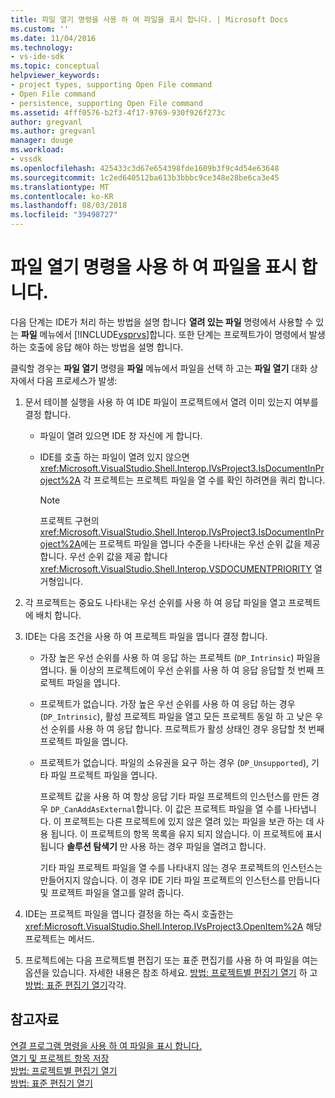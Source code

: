 ```yaml
---
title: 파일 열기 명령을 사용 하 여 파일을 표시 합니다. | Microsoft Docs
ms.custom: ''
ms.date: 11/04/2016
ms.technology:
- vs-ide-sdk
ms.topic: conceptual
helpviewer_keywords:
- project types, supporting Open File command
- Open File command
- persistence, supporting Open File command
ms.assetid: 4fff0576-b2f3-4f17-9769-930f926f273c
author: gregvanl
ms.author: gregvanl
manager: douge
ms.workload:
- vssdk
ms.openlocfilehash: 425433c3d67e654398fde1609b3f9c4d54e63648
ms.sourcegitcommit: 1c2ed640512ba613b3bbbc9ce348e28be6ca3e45
ms.translationtype: MT
ms.contentlocale: ko-KR
ms.lasthandoff: 08/03/2018
ms.locfileid: "39498727"
---
```

# <a name="display-files-by-using-the-open-file-command"></a>파일 열기 명령을 사용 하 여 파일을 표시 합니다.
다음 단계는 IDE가 처리 하는 방법을 설명 합니다 **열려 있는 파일** 명령에서 사용할 수 있는 **파일** 메뉴에서 [!INCLUDE[vsprvs](../../code-quality/includes/vsprvs_md.md)]합니다. 또한 단계는 프로젝트가이 명령에서 발생 하는 호출에 응답 해야 하는 방법을 설명 합니다.  
  
 클릭할 경우는 **파일 열기** 명령을 **파일** 메뉴에서 파일을 선택 하 고는 **파일 열기** 대화 상자에서 다음 프로세스가 발생:  
  
1.  문서 테이블 실행을 사용 하 여 IDE 파일이 프로젝트에서 열려 이미 있는지 여부를 결정 합니다.  
  
    -   파일이 열려 있으면 IDE 창 자신에 게 합니다.  
  
    -   IDE를 호출 하는 파일이 열려 있지 않으면 <xref:Microsoft.VisualStudio.Shell.Interop.IVsProject3.IsDocumentInProject%2A> 각 프로젝트는 프로젝트 파일을 열 수를 확인 하려면을 쿼리 합니다.  
  
        > [!NOTE]
        >  프로젝트 구현의 <xref:Microsoft.VisualStudio.Shell.Interop.IVsProject3.IsDocumentInProject%2A>에는 프로젝트 파일을 엽니다 수준을 나타내는 우선 순위 값을 제공 합니다. 우선 순위 값을 제공 합니다 <xref:Microsoft.VisualStudio.Shell.Interop.VSDOCUMENTPRIORITY> 열거형입니다.  
  
2.  각 프로젝트는 중요도 나타내는 우선 순위를 사용 하 여 응답 파일을 열고 프로젝트에 배치 합니다.  
  
3.  IDE는 다음 조건을 사용 하 여 프로젝트 파일을 엽니다 결정 합니다.  
  
    -   가장 높은 우선 순위를 사용 하 여 응답 하는 프로젝트 (`DP_Intrinsic`) 파일을 엽니다. 둘 이상의 프로젝트에이 우선 순위를 사용 하 여 응답 응답할 첫 번째 프로젝트 파일을 엽니다.  
  
    -   프로젝트가 없습니다. 가장 높은 우선 순위를 사용 하 여 응답 하는 경우 (`DP_Intrinsic`), 활성 프로젝트 파일을 열고 모든 프로젝트 동일 하 고 낮은 우선 순위를 사용 하 여 응답 합니다. 프로젝트가 활성 상태인 경우 응답할 첫 번째 프로젝트 파일을 엽니다.  
  
    -   프로젝트가 없습니다. 파일의 소유권을 요구 하는 경우 (`DP_Unsupported`), 기타 파일 프로젝트 파일을 엽니다.  
  
         프로젝트 값을 사용 하 여 항상 응답 기타 파일 프로젝트의 인스턴스를 만든 경우 `DP_CanAddAsExternal`합니다. 이 값은 프로젝트 파일을 열 수를 나타냅니다. 이 프로젝트는 다른 프로젝트에 있지 않은 열려 있는 파일을 보관 하는 데 사용 됩니다. 이 프로젝트의 항목 목록을 유지 되지 않습니다. 이 프로젝트에 표시 됩니다 **솔루션 탐색기** 만 사용 하는 경우 파일을 열려고 합니다.  
  
         기타 파일 프로젝트 파일을 열 수를 나타내지 않는 경우 프로젝트의 인스턴스는 만들어지지 않습니다. 이 경우 IDE 기타 파일 프로젝트의 인스턴스를 만듭니다 및 프로젝트 파일을 열고를 알려 줍니다.  
  
4.  IDE는 프로젝트 파일을 엽니다 결정을 하는 즉시 호출한는 <xref:Microsoft.VisualStudio.Shell.Interop.IVsProject3.OpenItem%2A> 해당 프로젝트는 메서드.  
  
5.  프로젝트에는 다음 프로젝트별 편집기 또는 표준 편집기를 사용 하 여 파일을 여는 옵션을 있습니다. 자세한 내용은 참조 하세요. [방법: 프로젝트별 편집기 열기](../../extensibility/how-to-open-project-specific-editors.md) 하 고 [방법: 표준 편집기 열기](../../extensibility/how-to-open-standard-editors.md)각각.  
  
## <a name="see-also"></a>참고자료  
 [연결 프로그램 명령을 사용 하 여 파일을 표시 합니다.](../../extensibility/internals/displaying-files-by-using-the-open-with-command.md)   
 [열기 및 프로젝트 항목 저장](../../extensibility/internals/opening-and-saving-project-items.md)   
 [방법: 프로젝트별 편집기 열기](../../extensibility/how-to-open-project-specific-editors.md)   
 [방법: 표준 편집기 열기](../../extensibility/how-to-open-standard-editors.md)
